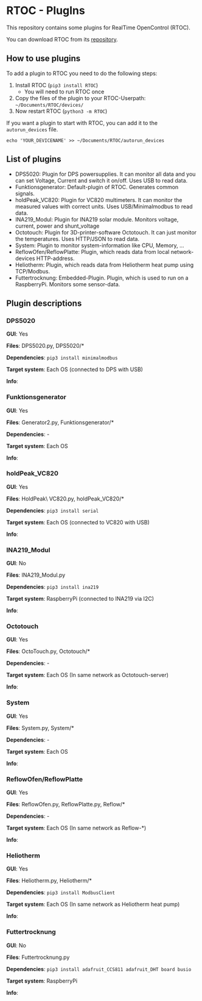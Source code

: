 # RTOC - PlugIns

This repository contains some plugins for RealTime OpenControl (RTOC).

You can download RTOC from its [repository](https://github.com/Haschtl/RealTimeOpenControl).

## How to use plugins

To add a plugin to RTOC you need to do the following steps:

1. Install RTOC (`pip3 install RTOC`)
   - You will need to run RTOC once
2. Copy the files of the plugin to your RTOC-Userpath: `~/Documents/RTOC/devices/`
3. Now restart RTOC (`python3 -m RTOC`)



If you want a plugin to start with RTOC, you can add it to the `autorun_devices` file.

```
echo 'YOUR_DEVICENAME' >> ~/Documents/RTOC/autorun_devices
```



## List of plugins

- DPS5020: Plugin for DPS powersupplies. It can monitor all data and you can set Voltage, Current and switch it on/off. Uses USB to read data.
- Funktionsgenerator: Default-plugin of RTOC. Generates common signals.
- holdPeak_VC820: Plugin for VC820 multimeters. It can monitor the measured values with correct units. Uses USB/Minimalmodbus to read data.
- INA219_Modul: Plugin for INA219 solar module. Monitors voltage, current, power and shunt_voltage
- Octotouch: Plugin for 3D-printer-software Octotouch. It can just monitor the temperatures. Uses HTTP/JSON to read data.
- System: Plugin to monitor system-information like CPU, Memory, ...
- ReflowOfen/ReflowPlatte: Plugin, which reads data from local network-devices HTTP-address.
- Heliotherm: Plugin, which reads data from Heliotherm heat pump using TCP/Modbus.
- Futtertrocknung: Embedded-Plugin. Plugin, which is used to run on a RaspberryPi. Monitors some sensor-data.



## Plugin descriptions

### DPS5020

**GUI**: Yes

**Files**: DPS5020.py, DPS5020/*

**Dependencies**: `pip3 install minimalmodbus`

**Target system**: Each OS (connected to DPS with USB)

**Info**:



### Funktionsgenerator

**GUI**: Yes

**Files**: Generator2.py, Funktionsgenerator/*

**Dependencies**: -

**Target system**: Each OS

**Info**:



### holdPeak_VC820

**GUI**: Yes

**Files**: HoldPeak\ VC820.py, holdPeak_VC820/*

**Dependencies**: `pip3 install serial`

**Target system**: Each OS (connected to VC820 with USB)

**Info**:



### INA219_Modul

**GUI**: No

**Files**: INA219_Modul.py

**Dependencies**: `pip3 install ina219`

**Target system**: RaspberryPi (connected to INA219 via I2C)

**Info**:



### Octotouch

**GUI**: Yes

**Files**: OctoTouch.py, Octotouch/*

**Dependencies**: -

**Target system**: Each OS (In same network as Octotouch-server)

**Info**:



### System

**GUI**: Yes

**Files**: System.py, System/*

**Dependencies**: -

**Target system**: Each OS

**Info**:



### ReflowOfen/ReflowPlatte

**GUI**: Yes

**Files**: ReflowOfen.py, ReflowPlatte.py, Reflow/*

**Dependencies**: -

**Target system**: Each OS (In same network as Reflow-*)

**Info**:



### Heliotherm

**GUI**: Yes

**Files**: Heliotherm.py, Heliotherm/*

**Dependencies**: `pip3 install ModbusClient`

**Target system**: Each OS (In same network as Heliotherm heat pump)

**Info**:



### Futtertrocknung

**GUI**: No

**Files**: Futtertrocknung.py

**Dependencies**: `pip3 install adafruit_CCS811 adafruit_DHT board busio`

**Target system**: RaspberryPi

**Info**:
